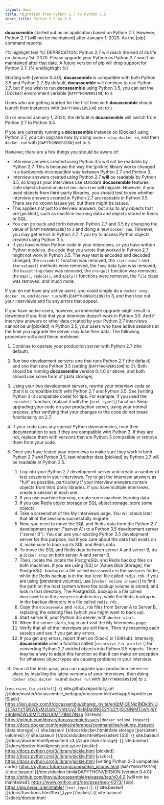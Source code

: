 ```yaml
---
layout: docs
title: Migration from Python 2.7 to Python 3.5
short_title: Python 2.7 to 3.5
---
```


**docassemble** started out as an application based on Python 2.7.
However, Python 2.7 [will not be maintained] after January 1, 2020.
As the [pip] command reports:

{% highlight text %} 
DEPRECATION: Python 2.7 will reach the end of its life on January
1st, 2020.  Please upgrade your Python as Python 2.7 won't be
maintained after that date. A future version of pip will drop support
for Python 2.7.
{% endhighlight %}

Starting with [version 0.4.0], **docassemble** is compatible with both
Python 3.5 and Python 2.7.  By default, **docassemble** will continue
to use Python 2.7, but if you wish to run **docassemble** using Python
3.5, you can set the [Docker] environment variable
[`DAPYTHONVERSION`] to `3`.

Users who are getting started for the first time with **docassemble**
should launch their instances with [`DAPYTHONVERSION`] set to `3`.

On or around January 1, 2020, the default in **docassemble** will
switch from Python 2.7 to Python 3.5.

If you are currently running a **docassemble** instance on [Docker]
using Python 2.7, you can upgrade now by doing `docker stop`, `docker
rm`, and then `docker run` with [`DAPYTHONVERSION`] set to `3`.

However, there are a few things you should be aware of:

* Interview answers created using Python 3.5 will not be readable by
  Python 2.7.  This is because the way the [pickle] library works
  changed in a backwards-incompatible way between Python 2.7 and
  Python 3.
* Interview answers created using Python 2.7 **will** be readable by
  Python 3.5, so long as your interviews use standard **docassemble**
  features.  Date objects based on `datetime.datetime` will migrate.
  However, if you used objects from third-party libraries, you should
  test to see whether interview answers created in Python 2.7 are
  readable in Python 3.5.  There are no known issues yet, but there
  might be issues.
* This applies not just to interview answers, but also to any objects
  that are [pickled], such as machine learning data and objects stored in
  Redis or SQL.
* You can go back and forth between Python 2.7 and 3.5 by changing the
  value of [`DAPYTHONVERSION`] to `3` and doing a new `docker run`.
  However, you may get errors in Python 2.7 if you try to access
  Python objects created using Python 3.5.
* If you have written Python code in your interviews, or you have
  written Python modules, the code that you wrote that worked in
  Python 2.7 might not work in Python 3.5.  The way text is encoded
  and decoded changed, the `unicode()` function was removed, the
  `iteritems()` and `itervalues()` methods were removed, the `long`
  data type was removed, the `basestring` class was removed, the
  `xrange()` function was removed, the `map()`, `reduce()`, and
  `apply()` functions were removed, the `file` class was removed, and
  much more.
  
If you do not have any active users, you could simply do a `docker
stop`, `docker rm`, and `docker run` with [`DAPYTHONVERSION`] to 3,
and then test out your interviews and fix any errors that appear.

If you have active users, however, an immediate upgrade might result
in downtime if you find that your interview doesn't work in Python
3.5.  And if interview answers or other data created by your Python
2.7 interviews cannot be un[pickled] in Python 3.5, your users who
have active sessions at the time you upgrade the server may lose their
data.  The following procedure will avoid these problems:

1. Continue to operate your production server with Python 2.7 (the
   default).
2. Run two development servers: one that runs Python 2.7 (the default)
   and one that runs Python 3.5 (setting [`DAPYTHONVERSION`] to 3).
   Both should be running **docassemble** version 0.4.0 or above, and
   both should use some form of [data storage].
3. Using your two development servers, rewrite your interview code so
   that it is compatible both with Python 2.7 and Python 3.5.  See
   [writing Python 2-3 compatible code] for tips.  For example, if you
   used the `unicode()` function, replace it with the [`text_type()`]
   function.  Keep upgrading your code on your production server,
   using your normal process, after verifying that your changes to the
   code do not break functionality on 2.7.
4. If your code uses any special Python dependencies, read their
   documentation to see if they are compatible with Python 3.  If they
   are not, replace them with versions that are Python 3 compatible or
   remove them from your code.
5. Once you have tested your interviews to make sure they work in both
   Python 2.7 and Python 3.5, test whether data [pickled] by Python
   2.7 will be readable in Python 3.5.
   
   1. Log into your Python 2.7 development server and create a number of
      test sessions in your interviews.  Try to get the interview answers
      as "full" as possible, particularly if your interview answers
      contain objects from third party libraries.  If you have
      multiple interviews, create a session in each one.
   2. If you use machine learning, create some machine learning data.
   3. If you use Redis object storage or SQL object storage, store
      some objects.
   4. Take a screenshot of the My Interviews page.  You will check
      later that all of the sessions successfully migrate.
   4. Now, you need to move the SQL and Redis data from the Python 2.7
      development server ("server A") to a Python 3.5 development
      server ("server B").  You can use your existing Python 3.5
      development server for this purpose, but if you care about the
      data that exists on it, make sure to back up its SQL and Redis
      data.
   5. To move the SQL and Redis data between server A and server B, do
      a `docker stop` on both server A and server B.
   6. Then, locate the locate the PostgreSQL and Redis backup files on
      both machines.  If you are using [S3] or [Azure Blob Storage], the
      PostgreSQL backup is a file called `docassemble` in the
      `postgres` folder, while the Redis backup is in the top-level
      file called `redis.rdb`.  If you are using [persistent volumes],
      use [`docker volume inspect`] to find the path on the host
      system where the backup volume is stored, and look in that
      directory.  The PostgreSQL backup is a file called `docassemble` in the
      `postgres` subdirectory, while the Redis backup is in the backup
      directory in a file called `redis.rdb`.
   7. Copy the `docassemble` and `redis.rdb` files from Server A to
      Server B, replacing the existing files (which you might want to
      back up).
   8. Start server B, your Python 3.5 server, with `docker start`.
   9. When the server starts, log in and visit the My Interviews
      page.
   10. Verify that all of the interviews are still there.  Then try
       resuming each session and see if you get any errors.
   11. If you get any errors, report them on [Slack] or [GitHub].
       Internally, **docassemble** uses a function called
       [`recursive_fix_pickle()`] for converting Python 2.7
       pickled objects into Python 3.5 objects.  There may be a way to
       adapt this function so that it can make an exception for
       whatever object types are causing problems in your interview.

6. Once all the tests pass, you can upgrade your production server
   in-place by installing the latest versions of your interviews, then
   doing `docker stop`, `docker rm` and `docker run` with
   [`DAPYTHONVERSION`] to `3`.

[`recursive_fix_pickle()`]: {{ site.github.repository_url }}/blob/master/docassemble_webapp/docassemble/webapp/fixpickle.py
[Slack]: https://join.slack.com/t/docassemble/shared_invite/enQtMjQ0Njc1NDk0NjU2LTAzYzY5NWExMzUxNTNhNjUyZjRkMDg0NGE2Yjc2YjI0OGNlMTcwNjhjYzRhMjljZWU0MTI2N2U0MTFlM2ZjNzg
[GitHub]: https://github.com/jhpyle/docassemble/issues
[`docker volume inspect`]: https://docs.docker.com/engine/reference/commandline/volume_inspect/
[data storage]: {{ site.baseurl }}/docs/docker.html#data storage
[persistent volumes]: {{ site.baseurl }}/docs/docker.html#persistent
[S3]: {{ site.baseurl }}/docs/docker.html#persistent s3
[Azure blob storage]: {{ site.baseurl }}/docs/docker.html#persistent azure
[pickle]: https://docs.python.org/3/library/pickle.html
[pickled]: https://docs.python.org/3/library/pickle.html
[`pickle`]: https://docs.python.org/3/library/pickle.html
[writing Python 2-3 compatible code]: https://python-future.org/compatible_idioms.html
[`DAPYTHONVERSION`]: {{ site.baseurl }}/docs/docker.html#DAPYTHONVERSION
[version 0.4.0]: https://github.com/jhpyle/docassemble/releases/tag/v0.4.0
[will not be maintained]: https://www.python.org/dev/peps/pep-0373/
[pip]: https://pip.pypa.io/en/stable/
[`text_type()`]: {{ site.baseurl }}/docs/functions.html#text_type
[Docker]: {{ site.baseurl }}/docs/docker.html

